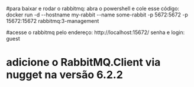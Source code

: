 ﻿#para baixar e rodar o rabbitmq:
	 abra o powershell e cole esse código: 
	docker run -d --hostname my-rabbit --name some-rabbit -p 5672:5672 -p 15672:15672 rabbitmq:3-management

#acesse o rabbitmq pelo endereço: http://localhost:15672/
senha e login: guest

# adicione o RabbitMQ.Client via nugget na versão 6.2.2
